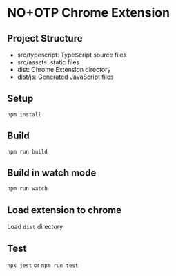 # NO+OTP Chrome Extension

## Project Structure

* src/typescript: TypeScript source files
* src/assets: static files
* dist: Chrome Extension directory
* dist/js: Generated JavaScript files

## Setup

```
npm install
```

## Build

```
npm run build
```

## Build in watch mode

```
npm run watch
```

## Load extension to chrome

Load `dist` directory

## Test
`npx jest` or `npm run test`

